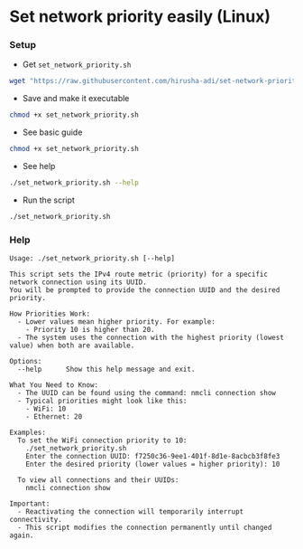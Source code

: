 # Set network priority easily (Linux)

### Setup

- Get `set_network_priority.sh`

```bash
wget "https://raw.githubusercontent.com/hirusha-adi/set-network-priority-linux/refs/heads/main/set_network_priority.sh"
```

- Save and make it executable

```bash
chmod +x set_network_priority.sh
```

- See basic guide

```bash
chmod +x set_network_priority.sh
```

- See help

```bash
./set_network_priority.sh --help
```

- Run the script

```bash
./set_network_priority.sh
```

### Help

```
Usage: ./set_network_priority.sh [--help]

This script sets the IPv4 route metric (priority) for a specific network connection using its UUID.
You will be prompted to provide the connection UUID and the desired priority.

How Priorities Work:
  - Lower values mean higher priority. For example:
    - Priority 10 is higher than 20.
  - The system uses the connection with the highest priority (lowest value) when both are available.

Options:
  --help      Show this help message and exit.

What You Need to Know:
  - The UUID can be found using the command: nmcli connection show
  - Typical priorities might look like this:
    - WiFi: 10
    - Ethernet: 20

Examples:
  To set the WiFi connection priority to 10:
    ./set_network_priority.sh
    Enter the connection UUID: f7250c36-9ee1-401f-8d1e-8acbcb3f8fe3
    Enter the desired priority (lower values = higher priority): 10

  To view all connections and their UUIDs:
    nmcli connection show

Important:
  - Reactivating the connection will temporarily interrupt connectivity.
  - This script modifies the connection permanently until changed again.
```
